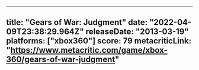
---
title: "Gears of War: Judgment"
date: "2022-04-09T23:38:29.964Z"
releaseDate: "2013-03-19"
platforms: ["xbox360"]
score: 79
metacriticLink: "https://www.metacritic.com/game/xbox-360/gears-of-war-judgment"
---

